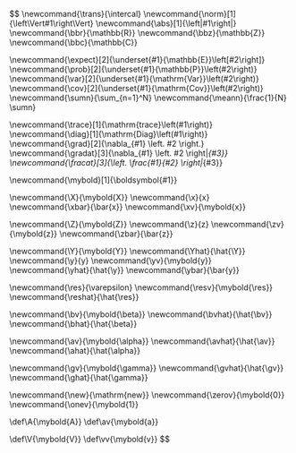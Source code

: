 $$
\newcommand{\trans}{\intercal}
\newcommand{\norm}[1]{\left\Vert#1\right\Vert}
\newcommand{\abs}[1]{\left|#1\right|}
\newcommand{\bbr}{\mathbb{R}}
\newcommand{\bbz}{\mathbb{Z}}
\newcommand{\bbc}{\mathbb{C}}

\newcommand{\expect}[2]{\underset{#1}{\mathbb{E}}\left[#2\right]}
\newcommand{\prob}[2]{\underset{#1}{\mathbb{P}}\left(#2\right)}
\newcommand{\var}[2]{\underset{#1}{\mathrm{Var}}\left(#2\right)}
\newcommand{\cov}[2]{\underset{#1}{\mathrm{Cov}}\left(#2\right)}
\newcommand{\sumn}{\sum_{n=1}^N}
\newcommand{\meann}{\frac{1}{N} \sumn}

\newcommand{\trace}[1]{\mathrm{trace}\left(#1\right)}
\newcommand{\diag}[1]{\mathrm{Diag}\left(#1\right)}
\newcommand{\grad}[2]{\nabla_{#1} \left. #2 \right.}
\newcommand{\gradat}[3]{\nabla_{#1} \left. #2 \right|_{#3}}
\newcommand{\fracat}[3]{\left. \frac{#1}{#2} \right|_{#3}}

\newcommand{\mybold}[1]{\boldsymbol{#1}}

\newcommand{\X}{\mybold{X}}
\newcommand{\x}{x}
\newcommand{\xbar}{\bar{x}}
\newcommand{\xv}{\mybold{x}}

\newcommand{\Z}{\mybold{Z}}
\newcommand{\z}{z}
\newcommand{\zv}{\mybold{z}}
\newcommand{\zbar}{\bar{z}}

\newcommand{\Y}{\mybold{Y}}
\newcommand{\Yhat}{\hat{\Y}}
\newcommand{\y}{y}
\newcommand{\yv}{\mybold{y}}
\newcommand{\yhat}{\hat{\y}}
\newcommand{\ybar}{\bar{y}}

\newcommand{\res}{\varepsilon}
\newcommand{\resv}{\mybold{\res}}
\newcommand{\reshat}{\hat{\res}}

\newcommand{\bv}{\mybold{\beta}}
\newcommand{\bvhat}{\hat{\bv}}
\newcommand{\bhat}{\hat{\beta}}

\newcommand{\av}{\mybold{\alpha}}
\newcommand{\avhat}{\hat{\av}}
\newcommand{\ahat}{\hat{\alpha}}

\newcommand{\gv}{\mybold{\gamma}}
\newcommand{\gvhat}{\hat{\gv}}
\newcommand{\ghat}{\hat{\gamma}}

\newcommand{\new}{\mathrm{new}}
\newcommand{\zerov}{\mybold{0}}
\newcommand{\onev}{\mybold{1}}

\def\A{\mybold{A}}
\def\av{\mybold{a}}

\def\V{\mybold{V}}
\def\vv{\mybold{v}}
$$
